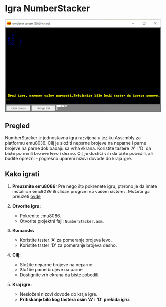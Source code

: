 # Igra NumberStacker

![Screenshot igre](https://github.com/zivojinl5/igra-assembly/raw/da2cc70c4a318af84fe1262bd7a7219eada9e9ca/slike%20za%20README/slika.png)  


## Pregled

NumberStacker je jednostavna igra razvijena u jeziku Assembly za platformu emu8086. Cilj je složiti neparne brojeve na neparne i parne brojeve na parne dok padaju sa vrha ekrana. Koristite tastere 'A' i 'D' da biste pomerili brojeve levo i desno. Cilj je dostići vrh da biste pobedili, ali budite oprezni - pogrešno upareni nizovi dovode do kraja igre.

## Kako igrati

1. **Preuzmite emu8086:** Pre nego što pokrenete igru, ptrebno je da imate instaliran emu8086 ili sličan program na vašem sistemu. Možete ga preuzeti [ovde](https://emu8086-microprocessor-emulator.en.download.it/download).

2. **Otvorite igru:**
   - Pokrenite emu8086.
   - Otvorite projektni fajl: `NumberStacker.asm`.

3. **Komande:**
   - Koristite taster 'A' za pomeranje brojeva levo.
   - Koristite taster 'D' za pomeranje brojeva desno.

4. **Cilj:**
   - Složite neparne brojeve na neparne.
   - Složite parne brojeve na parne.
   - Dostignite vrh ekrana da biste pobedili.

5. **Kraj igre:**
   - Nesloženi nizovi dovode do kraja igre.
   - **Pritiskanje bilo kog tastera osim 'A' i 'D' prekida igru**.
